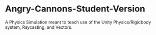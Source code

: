 # Angry-Cannons-Student-Version
A Physics Simulation meant to teach use of the Unity Physics/Rigidbody system, Raycasting, and Vectors.
